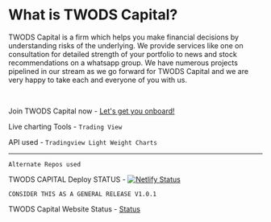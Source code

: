 
<h1>What is TWODS Capital?</h1>


<p>
TWODS Capital is a firm which helps you make financial decisions by understanding risks of the underlying. We provide services like one on consultation for detailed strength of your portfolio to news and stock recommendations on a whatsapp group. We have numerous projects pipelined in our stream as we go forward for TWODS Capital and we are very happy to take each and everyone of you with us.
</p>

<br>

Join TWODS Capital now - <a href="https://chat.whatsapp.com/FIL9BwZ5JZE2KklyAEPKA0">Let's get you onboard!</a> 

Live charting Tools - `Trading View` 

API used - `Tradingview Light Weight Charts` 

<hr>

`Alternate Repos used`

TWODS CAPITAL Deploy STATUS - [![Netlify Status](https://api.netlify.com/api/v1/badges/325fc2ee-a5f4-4203-858b-d775b16ec1d2/deploy-status)](https://app.netlify.com/sites/twodscapital/deploys)

`CONSIDER THIS AS A GENERAL RELEASE V1.0.1`


TWODS Capital Website Status - <a href="https://status-twods.freshstatus.io/">Status</a>
